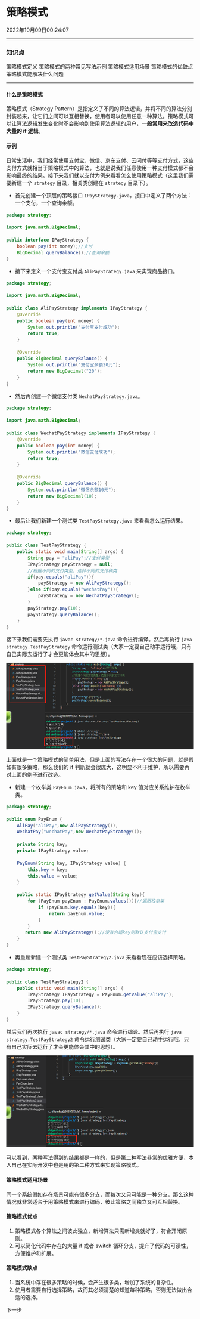 # 策略模式

2022年10月09日00:24:07

---

### 知识点

策略模式定义
策略模式的两种常见写法示例
策略模式适用场景
策略模式的优缺点
策略模式能解决什么问题

---

#### 什么是策略模式

策略模式（Strategy Pattern）是指定义了不同的算法逻辑，并将不同的算法分别封装起来，让它们之间可以互相替换，使用者可以使用任意一种算法。策略模式可以让算法逻辑发生变化时不会影响到使用算法逻辑的用户，**一般常用来改造代码中大量的 if 逻辑**。

#### 示例

日常生活中，我们经常使用支付宝、微信、京东支付、云闪付等等支付方式，这些支付方式就相当于策略模式中的算法，也就是说我们任意使用一种支付模式都不会影响最终的结果。接下来我们就以支付为例来看看怎么使用策略模式（这里我们需要新建一个 `strategy` 目录，相关类创建在 `strategy` 目录下）。

- 首先创建一个顶层的策略接口 `IPayStrategy.java`，接口中定义了两个方法：一个支付，一个查询余额。

```java
package strategy;

import java.math.BigDecimal;

public interface IPayStrategy {
    boolean pay(int money);//支付
    BigDecimal queryBalance();//查询余额
}
```

- 接下来定义一个支付宝支付类 `AliPayStrategy.java` 来实现商品接口。

```java
package strategy;

import java.math.BigDecimal;

public class AliPayStrategy implements IPayStrategy {
    @Override
    public boolean pay(int money) {
        System.out.println("支付宝支付成功");
        return true;
    }

    @Override
    public BigDecimal queryBalance() {
        System.out.println("支付宝余额20元");
        return new BigDecimal("20");
    }
}
```

- 然后再创建一个微信支付类 `WechatPayStrategy.java`。

```java
package strategy;

import java.math.BigDecimal;

public class WechatPayStrategy implements IPayStrategy {
    @Override
    public boolean pay(int money) {
        System.out.println("微信支付成功");
        return true;
    }

    @Override
    public BigDecimal queryBalance() {
        System.out.println("微信余额10元");
        return new BigDecimal(10);
    }
}
```

- 最后让我们新建一个测试类 `TestPayStrategy.java` 来看看怎么运行结果。

```java
package strategy;

public class TestPayStrategy {
    public static void main(String[] args) {
        String pay = "aliPay";//支付类型
        IPayStrategy payStrategy = null;
        //根据不同的支付类型，选择不同的支付种类
        if(pay.equals("aliPay")){
            payStrategy = new AliPayStrategy();
        }else if(pay.equals("wechatPay")){
            payStrategy = new WechatPayStrategy();
        }
        payStrategy.pay(10);
        payStrategy.queryBalance();
    }
}
```

接下来我们需要先执行 `javac strategy/*.java` 命令进行编译。然后再执行 `java strategy.TestPayStrategy` 命令运行测试类（大家一定要自己动手运行哦，只有自己实际去运行了才会更能体会其中的思想）。

![图3-2](images/46e081c067285b79ba8de7f853b84910-0.png)

上面就是一个策略模式的简单用法，但是上面的写法存在一个很大的问题，就是假如有很多策略，那么我们的 if 判断就会很庞大，这明显不利于维护，所以需要再对上面的例子进行改造。

- 新建一个枚举类 `PayEnum.java`，将所有的策略和 key 值对应关系维护在枚举类。

```java
package strategy;

public enum PayEnum {
    AliPay("aliPay",new AliPayStrategy()),
    WechatPay("wechatPay",new WechatPayStrategy());

    private String key;
    private IPayStrategy value;

    PayEnum(String key, IPayStrategy value) {
        this.key = key;
        this.value = value;
    }

    public static IPayStrategy getValue(String key){
        for (PayEnum payEnum : PayEnum.values()){//遍历枚举类
            if (payEnum.key.equals(key)){
                return payEnum.value;
            }
        }
       return new AliPayStrategy();//没有合适key则默认支付宝支付
    }
}
```

- 再重新新建一个测试类 `TestPayStrategy2.java` 来看看现在应该选择策略。

```java
package strategy;

public class TestPayStrategy2 {
    public static void main(String[] args) {
        IPayStrategy IPayStrategy = PayEnum.getValue("aliPay");
        IPayStrategy.pay(10);
        IPayStrategy.queryBalance();
    }
}
```

然后我们再次执行 `javac strategy/*.java` 命令进行编译。然后再执行 `java strategy.TestPayStrategy2` 命令运行测试类（大家一定要自己动手运行哦，只有自己实际去运行了才会更能体会其中的思想）。

![图3-3](images/d7cdf0a5256ad1f456de4cd4eecae61c-0.png)

可以看到，两种写法得到的结果都是一样的，但是第二种写法非常的优雅方便，本人自己在实际开发中也是用的第二种方式来实现策略模式。

#### 策略模式适用场景

同一个系统假如存在场景可能有很多分支，而每次又只可能是一种分支，那么这种情况就非常适合于用策略模式来进行编码，彼此策略之间独立又可互相替换。

#### 策略模式优点

1. 策略模式各个算法之间彼此独立，新增算法只需新增类就好了，符合开闭原则。
2. 可以简化代码中存在的大量 if 或者 switch 循环分支，提升了代码的可读性，方便维护和扩展。

#### 策略模式缺点

1. 当系统中存在很多策略的时候，会产生很多类，增加了系统的复杂性。
2. 使用者需要自行选择策略，故而其必须清楚的知道每种策略，否则无法做出合适的选择。



下一步